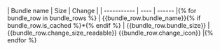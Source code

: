 | Bundle name | Size | Change |
| ----------- | ---- | ------ |{% for bundle_row in bundle_rows %}
| {{bundle_row.bundle_name}}{% if bundle_row.is_cached %}*{% endif %} | {{bundle_row.bundle_size}} | {{bundle_row.change_size_readable}} {{bundle_row.change_icon}} |{% endfor %}
